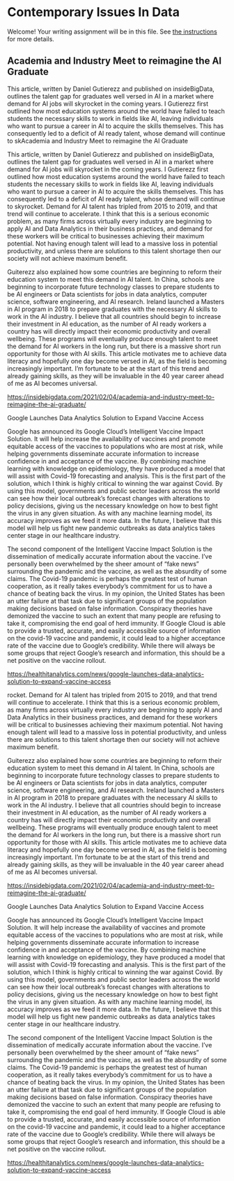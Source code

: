 # Contemporary Issues In Data

Welcome! Your writing assignment will be in this file.  See [the instructions](./instructions.md) for more details.

## Academia and Industry Meet to reimagine the AI Graduate 

This article, written by Daniel Gutierezz and published on insideBigData, outlines the talent gap for graduates well versed in AI in a market where demand for AI jobs will skyrocket in the coming years. I Gutierezz first outlined how most education systems around the world have failed to teach students the necessary skills to work in fields like AI, leaving individuals who want to pursue a career in AI to acquire the skills themselves. This has consequently led to a deficit of AI ready talent, whose demand will continue to skAcademia and Industry Meet to reimagine the AI Graduate 

This article, written by Daniel Gutierezz and published on insideBigData, outlines the talent gap for graduates well versed in AI in a market where demand for AI jobs will skyrocket in the coming years. I Gutierezz first outlined how most education systems around the world have failed to teach students the necessary skills to work in fields like AI, leaving individuals who want to pursue a career in AI to acquire the skills themselves. This has consequently led to a deficit of AI ready talent, whose demand will continue to skyrocket. Demand for AI talent has tripled from 2015 to 2019, and that trend will continue to accelerate. I think that this is a serious economic problem, as many firms across virtually every industry are beginning to apply AI and Data Analytics in their business practices, and demand for these workers will be critical to businesses achieving their maximum potential. Not having enough talent will lead to a massive loss in potential productivity, and unless there are solutions to this talent shortage then our society will not achieve maximum benefit. 

Guiterezz also explained how some countries are beginning to reform their education system to meet this demand in AI talent. In China, schools are beginning to incorporate future technology classes to prepare students to be AI engineers or Data scientists for jobs in data analytics, computer science, software engineering, and AI research. Ireland launched a Masters in AI program in 2018 to prepare graduates with the necessary AI skills to work in the AI industry. I believe that all countries should begin to increase their investment in AI education, as the number of AI ready workers a country has will directly impact their economic productivity and overall wellbeing. These programs will eventually produce enough talent to meet the demand for AI workers in the long run, but there is a massive short run opportunity for those with AI skills. This article motivates me to achieve data literacy and hopefully one day become versed in AI, as the field is becoming increasingly important. I’m fortunate to be at the start of this trend and already gaining skills, as they will be invaluable in the 40 year career ahead of me as AI becomes universal. 

https://insidebigdata.com/2021/02/04/academia-and-industry-meet-to-reimagine-the-ai-graduate/ 




Google Launches Data Analytics Solution to Expand Vaccine Access


Google has announced its Google Cloud’s Intelligent Vaccine Impact Solution. It will help increase the availability of vaccines and promote equitable access of the vaccines to populations who are most at risk, while helping governments disseminate accurate information to increase confidence in and acceptance of the vaccine. By combining machine learning with knowledge on epidemiology, they have produced a model that will assist with Covid-19 forecasting and analysis. This is the first part of the solution, which I think is highly critical to winning the war against Covid. By using this model, governments and public sector leaders across the world can see how their local outbreak’s forecast changes with alterations to policy decisions, giving us the necessary knowledge on how to best fight the virus in any given situation. As with any machine learning model, its accuracy improves as we feed it more data. In the future, I believe that this model will help us fight new pandemic outbreaks as data analytics takes center stage in our healthcare industry. 

The second component of the Intelligent Vaccine Impact Solution is the dissemination of medically accurate information about the vaccine. I’ve personally been overwhelmed by the sheer amount of “fake news” surrounding the pandemic and the vaccine, as well as the absurdity of some claims. The Covid-19 pandemic is perhaps the greatest test of human cooperation, as it really takes everybody’s commitment for us to have a chance of beating back the virus. In my opinion, the United States has been an utter failure at that task due to significant groups of the population making decisions based on false information. Conspiracy theories have demonized the vaccine to such an extent that many people are refusing to take it, compromising the end goal of herd immunity. If Google Cloud is able to provide a trusted, accurate, and easily accessible source of information on the covid-19 vaccine and pandemic, it could lead to a higher acceptance rate of the vaccine due to Google’s credibility. While there will always be some groups that reject Google’s research and information, this should be a net positive on the vaccine rollout. 


https://healthitanalytics.com/news/google-launches-data-analytics-solution-to-expand-vaccine-access 



rocket. Demand for AI talent has tripled from 2015 to 2019, and that trend will continue to accelerate. I think that this is a serious economic problem, as many firms across virtually every industry are beginning to apply AI and Data Analytics in their business practices, and demand for these workers will be critical to businesses achieving their maximum potential. Not having enough talent will lead to a massive loss in potential productivity, and unless there are solutions to this talent shortage then our society will not achieve maximum benefit. 

Guiterezz also explained how some countries are beginning to reform their education system to meet this demand in AI talent. In China, schools are beginning to incorporate future technology classes to prepare students to be AI engineers or Data scientists for jobs in data analytics, computer science, software engineering, and AI research. Ireland launched a Masters in AI program in 2018 to prepare graduates with the necessary AI skills to work in the AI industry. I believe that all countries should begin to increase their investment in AI education, as the number of AI ready workers a country has will directly impact their economic productivity and overall wellbeing. These programs will eventually produce enough talent to meet the demand for AI workers in the long run, but there is a massive short run opportunity for those with AI skills. This article motivates me to achieve data literacy and hopefully one day become versed in AI, as the field is becoming increasingly important. I’m fortunate to be at the start of this trend and already gaining skills, as they will be invaluable in the 40 year career ahead of me as AI becomes universal. 

https://insidebigdata.com/2021/02/04/academia-and-industry-meet-to-reimagine-the-ai-graduate/ 




Google Launches Data Analytics Solution to Expand Vaccine Access


Google has announced its Google Cloud’s Intelligent Vaccine Impact Solution. It will help increase the availability of vaccines and promote equitable access of the vaccines to populations who are most at risk, while helping governments disseminate accurate information to increase confidence in and acceptance of the vaccine. By combining machine learning with knowledge on epidemiology, they have produced a model that will assist with Covid-19 forecasting and analysis. This is the first part of the solution, which I think is highly critical to winning the war against Covid. By using this model, governments and public sector leaders across the world can see how their local outbreak’s forecast changes with alterations to policy decisions, giving us the necessary knowledge on how to best fight the virus in any given situation. As with any machine learning model, its accuracy improves as we feed it more data. In the future, I believe that this model will help us fight new pandemic outbreaks as data analytics takes center stage in our healthcare industry. 

The second component of the Intelligent Vaccine Impact Solution is the dissemination of medically accurate information about the vaccine. I’ve personally been overwhelmed by the sheer amount of “fake news” surrounding the pandemic and the vaccine, as well as the absurdity of some claims. The Covid-19 pandemic is perhaps the greatest test of human cooperation, as it really takes everybody’s commitment for us to have a chance of beating back the virus. In my opinion, the United States has been an utter failure at that task due to significant groups of the population making decisions based on false information. Conspiracy theories have demonized the vaccine to such an extent that many people are refusing to take it, compromising the end goal of herd immunity. If Google Cloud is able to provide a trusted, accurate, and easily accessible source of information on the covid-19 vaccine and pandemic, it could lead to a higher acceptance rate of the vaccine due to Google’s credibility. While there will always be some groups that reject Google’s research and information, this should be a net positive on the vaccine rollout. 


https://healthitanalytics.com/news/google-launches-data-analytics-solution-to-expand-vaccine-access 





